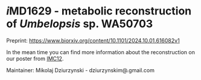 # *i*MD1629 - metabolic reconstruction of *Umbelopsis* sp. WA50703

Preprint: https://www.biorxiv.org/content/10.1101/2024.10.01.616082v1
 
 In the mean time you can find more information about the reconstruction on our poster from [IMC12](https://github.com/mdziurzynski/iMD1629_uisabellina_MM/blob/main/imc12_poster_mikolaj_dziurzynski.pdf).

Maintainer: Mikolaj Dziurzynski - dziurzynskim@.gmail.com

